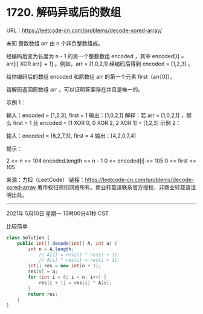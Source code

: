 # 1720. 解码异或后的数组

URL：https://leetcode-cn.com/problems/decode-xored-array/

未知 整数数组 arr 由 n 个非负整数组成。

经编码后变为长度为 n - 1 的另一个整数数组 encoded ，其中 encoded[i] = arr[i] XOR arr[i + 1] 。例如，arr = [1,0,2,1] 经编码后得到 encoded = [1,2,3] 。

给你编码后的数组 encoded 和原数组 arr 的第一个元素 first（arr[0]）。

请解码返回原数组 arr 。可以证明答案存在并且是唯一的。

 

示例 1：

输入：encoded = [1,2,3], first = 1
输出：[1,0,2,1]
解释：若 arr = [1,0,2,1] ，那么 first = 1 且 encoded = [1 XOR 0, 0 XOR 2, 2 XOR 1] = [1,2,3]
示例 2：

输入：encoded = [6,2,7,3], first = 4
输出：[4,2,0,7,4]


提示：

2 <= n <= 104
encoded.length == n - 1
0 <= encoded[i] <= 105
0 <= first <= 105

来源：力扣（LeetCode）
链接：https://leetcode-cn.com/problems/decode-xored-array
著作权归领扣网络所有。商业转载请联系官方授权，非商业转载请注明出处。

---

2021年 5月10日 星期一 13时00分41秒 CST

比较简单

```java
class Solution {
    public int[] decode(int[] A, int a) {
        int n = A.length;
            // A[i] = res[i] ^ res[i + 1];
            // A[i] ^ res[i] = res[i + 1]; 
        int[] res = new int[n + 1];
        res[0] = a;
        for (int i = 0; i < n; i++) {
            res[i + 1] = res[i] ^ A[i];
        }
        return res;
    }
}
```

